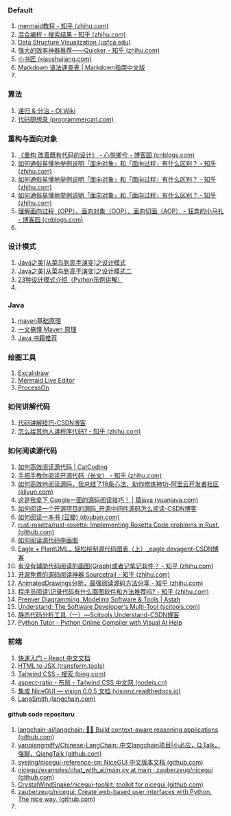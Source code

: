 ### Default

1. [mermaid教程 - 知乎 (zhihu.com)](https://zhuanlan.zhihu.com/p/17880793496)
2. [混合编程 - 搜索结果 - 知乎 (zhihu.com)](https://www.zhihu.com/search?type=content&q=混合编程)
3. [Data Structure Visualization (usfca.edu)](https://www.cs.usfca.edu/~galles/visualization/Algorithms.html)
4. [强大的效率神器推荐——Quicker - 知乎 (zhihu.com)](https://zhuanlan.zhihu.com/p/357089651)
5. [小书匠 (xiaoshujiang.com)](https://markdown.xiaoshujiang.com/)
6. [Markdown 语法速查表 | Markdown指南中文版](https://www.markdown.xyz/cheat-sheet/)
7. 



### 算法

1. [递归 & 分治 - OI Wiki](https://oi.wiki/basic/divide-and-conquer/#__tabbed_1_2)
2. [代码随想录 (programmercarl.com)](https://www.programmercarl.com/)





### 重构与面向对象

1. [《重构 改善既有代码的设计》 - 心悦卿兮 - 博客园 (cnblogs.com)](https://www.cnblogs.com/shihaohub/p/18646289)
2. [如何通俗易懂地举例说明「面向对象」和「面向过程」有什么区别？ - 知乎 (zhihu.com)](https://www.zhihu.com/question/27468564/answer/757537214)
3. [如何通俗易懂地举例说明「面向对象」和「面向过程」有什么区别？ - 知乎 (zhihu.com)](https://www.zhihu.com/question/27468564)
4. [如何通俗易懂地举例说明「面向对象」和「面向过程」有什么区别？ - 知乎 (zhihu.com)](https://www.zhihu.com/question/27468564/answer/101951302)
5. [理解面向过程（OPP）、面向对象（OOP）、面向切面（AOP） - 狂奔的小马扎 - 博客园 (cnblogs.com)](https://www.cnblogs.com/minigrasshopper/p/10271758.html)
6. 





### 设计模式

1. [Java之美[从菜鸟到高手演变]之设计模式](https://blog.csdn.net/zhangerqing/article/details/8194653)
2. [Java之美[从菜鸟到高手演变]之设计模式二](https://tencentcloud.csdn.net/678a11efedd0904849a66c8e.html)
3. [23种设计模式介绍（Python示例讲解）](https://www.cnblogs.com/liugp/p/17134320.html#1适配器模式adapter)
4. 



### Java

1. [maven基础原理](https://www.bing.com/search?q=maven%E5%9F%BA%E7%A1%80%E5%8E%9F%E7%90%86)
2. [一文搞懂 Maven 原理](https://zhuanlan.zhihu.com/p/277538717)
3. [Java 书籍推荐](https://www.bing.com/search?q=Java+%E4%B9%A6%E7%B1%8D%E6%8E%A8%E8%8D%90)



### 绘图工具

1. [Excalidraw](https://excalidraw.com/)
2. [Mermaid Live Editor](https://mermaid.live/)
3. [ProcessOn](https://www.processon.com/)



### 如何讲解代码

1. [代码讲解技巧-CSDN博客](https://blog.csdn.net/sdkwjc/article/details/9250797)
2. [怎么给其他人讲程序代码? - 知乎 (zhihu.com)](https://www.zhihu.com/question/572290466)



### 如何阅读源代码

1. [如何高效阅读源代码 | CatCoding](https://catcoding.me/p/learn-from-source-code/)
2. [手把手教你阅读开源代码（长文） - 知乎 (zhihu.com)](https://zhuanlan.zhihu.com/p/350184891)
3. [如何高效地阅读源码，我总结了18条心法，助你修炼神功-阿里云开发者社区 (aliyun.com)](https://developer.aliyun.com/article/1382244)
4. [这是我拿下 Google一面的源码阅读技巧！ | 猿java (yuanjava.com)](https://yuanjava.com/how-to-read-source-code/)
5. [如何阅读一个开源项目的源码_开源中间件源码怎么阅读-CSDN博客](https://blog.csdn.net/heyeqingquan/article/details/88797054)
6. [如何阅读一本书 (豆瓣) (douban.com)](https://book.douban.com/subject/1013208/)
7. [rust-rosetta/rust-rosetta: Implementing Rosetta Code problems in Rust. (github.com)](https://github.com/rust-rosetta/rust-rosetta)
8. [如何阅读源代码中画图](https://www.bing.com/search?q=%E5%A6%82%E4%BD%95%E9%98%85%E8%AF%BB%E6%BA%90%E4%BB%A3%E7%A0%81%E4%B8%AD%E7%94%BB%E5%9B%BE)
9. [Eagle + PlantUML，轻松绘制源代码图表（上）_eagle devagent-CSDN博客](https://blog.csdn.net/limingyu_cn/article/details/142999670)
10. [有没有辅助代码阅读的画图(Graph)或者记笔记软件？ - 知乎 (zhihu.com)](https://www.zhihu.com/question/337028149)
11. [开源免费的源码阅读神器 Sourcetrail - 知乎 (zhihu.com)](https://zhuanlan.zhihu.com/p/96685579)
12. [AnimatedDrawings分析，最强阅读源码方法分享 - 知乎 (zhihu.com)](https://zhuanlan.zhihu.com/p/653695672)
13. [程序员阅读\记录代码有什么画图软件和方法推荐吗? - 知乎 (zhihu.com)](https://www.zhihu.com/question/455660003)
14. [Premier Diagramming, Modeling Software & Tools | Astah](https://astah.net/)
15. [Understand: The Software Developer's Multi-Tool (scitools.com)](https://scitools.com/)
16. [静态代码分析工具（一）—Scitools Understand-CSDN博客](https://blog.csdn.net/Davidysw/article/details/111571572)
17. [Python Tutor - Python Online Compiler with Visual AI Help](https://pythontutor.com/)



### 前端

1. [快速入门 – React 中文文档](https://zh-hans.react.dev/learn#components)
2. [HTML to JSX (transform.tools)](https://transform.tools/html-to-jsx)
3. [Tailwind CSS - 搜索 (bing.com)](https://www.bing.com/search?q=Tailwind+CSS&cvid=e17aff2ac7af4e8a9e58f634b9a8a82c&aqs=edge..69i57.296j0j1&pglt=163&FORM=ANNTA1&PC=U531&dayref=1&mkt=zh-CN)
4. [aspect-ratio - 布局 - Tailwind CSS 中文网 (nodejs.cn)](https://tailwind.nodejs.cn/docs/aspect-ratio)
5. [集成 NiceGUI — vision 0.0.5 文档 (visionz.readthedocs.io)](https://visionz.readthedocs.io/zh-cn/latest/ext/fastapi/NiceGUI.html)
6. [LangSmith (langchain.com)](https://smith.langchain.com/onboarding?organizationId=531052eb-ae86-4cb5-8664-9f4c3dc07ec3&step=1)



#### github code repositoru

1. [langchain-ai/langchain: 🦜🔗 Build context-aware reasoning applications (github.com)](https://github.com/langchain-ai/langchain)
2. [yanqiangmiffy/Chinese-LangChain: 中文langchain项目|小必应，Q.Talk，强聊，QiangTalk (github.com)](https://github.com/yanqiangmiffy/Chinese-LangChain)
3. [syejing/nicegui-reference-cn: NiceGUI 中文版本文档 (github.com)](https://github.com/syejing/nicegui-reference-cn)
4. [nicegui/examples/chat_with_ai/main.py at main · zauberzeug/nicegui (github.com)](https://github.com/zauberzeug/nicegui/blob/main/examples/chat_with_ai/main.py)
5. [CrystalWindSnake/nicegui-toolkit: toolkit for nicegui (github.com)](https://github.com/CrystalWindSnake/nicegui-toolkit)
6. [zauberzeug/nicegui: Create web-based user interfaces with Python. The nice way. (github.com)](https://github.com/zauberzeug/nicegui)
7. 
